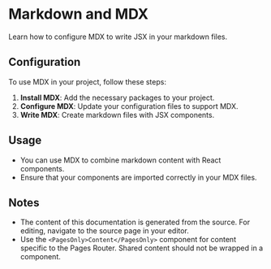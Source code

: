 # Markdown and MDX

Learn how to configure MDX to write JSX in your markdown files.

## Configuration

To use MDX in your project, follow these steps:

1. **Install MDX**: Add the necessary packages to your project.
2. **Configure MDX**: Update your configuration files to support MDX.
3. **Write MDX**: Create markdown files with JSX components.

## Usage

- You can use MDX to combine markdown content with React components.
- Ensure that your components are imported correctly in your MDX files.

## Notes

- The content of this documentation is generated from the source. For editing, navigate to the source page in your editor.
- Use the `<PagesOnly>Content</PagesOnly>` component for content specific to the Pages Router. Shared content should not be wrapped in a component.
